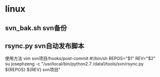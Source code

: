linux
=====

svn_bak.sh svn备份
------

rsync.py svn自动发布脚本
------
使用方法
vim svn项目/hooks/post-commit
#!/bin/sh
REPOS="$1"
REV="$2"
su josephzeng -c "/usr/local/bin/python2.7 /data1/tools/svn/rsync.py ${REPOS} ${REV} svn项目"

